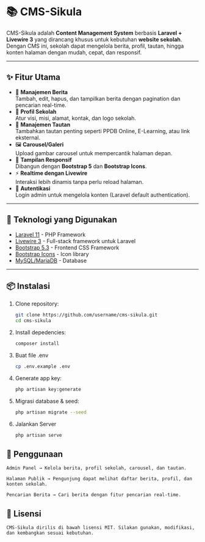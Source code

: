 # 📚 CMS-Sikula

CMS-Sikula adalah **Content Management System** berbasis **Laravel + Livewire 3** yang dirancang khusus untuk kebutuhan **website sekolah**.  
Dengan CMS ini, sekolah dapat mengelola berita, profil, tautan, hingga konten halaman dengan mudah, cepat, dan responsif.

---

## ✨ Fitur Utama
- 📰 **Manajemen Berita**  
  Tambah, edit, hapus, dan tampilkan berita dengan pagination dan pencarian real-time.
- 🏫 **Profil Sekolah**  
  Atur visi, misi, alamat, kontak, dan logo sekolah.
- 🔗 **Manajemen Tautan**  
  Tambahkan tautan penting seperti PPDB Online, E-Learning, atau link eksternal.
- 🖼️ **Carousel/Galeri**  
  Upload gambar carousel untuk mempercantik halaman depan.
- 🎨 **Tampilan Responsif**  
  Dibangun dengan **Bootstrap 5** dan **Bootstrap Icons**.
- ⚡ **Realtime dengan Livewire**  
  Interaksi lebih dinamis tanpa perlu reload halaman.
- 🔐 **Autentikasi**  
  Login admin untuk mengelola konten (Laravel default authentication).
  
---

## 🚀 Teknologi yang Digunakan
- [Laravel 11](https://laravel.com) - PHP Framework
- [Livewire 3](https://livewire.laravel.com/) - Full-stack framework untuk Laravel
- [Bootstrap 5.3](https://getbootstrap.com) - Frontend CSS Framework
- [Bootstrap Icons](https://icons.getbootstrap.com) - Icon library
- [MySQL/MariaDB](https://www.mysql.com) - Database

---

## 📦 Instalasi

1. Clone repository:
   ```bash
   git clone https://github.com/username/cms-sikula.git
   cd cms-sikula
2. Install depedencies:
   ```bash
   composer install
3. Buat file .env
   ```bash
   cp .env.example .env
4. Generate app key:
    ```bash
    php artisan key:generate
5. Migrasi database & seed:
    ```bash
    php artisan migrate --seed
6. Jalankan Server
    ```bash
    php artisan serve

## 📝 Penggunaan

    Admin Panel → Kelola berita, profil sekolah, carousel, dan tautan.

    Halaman Publik → Pengunjung dapat melihat daftar berita, profil, dan konten sekolah.

    Pencarian Berita → Cari berita dengan fitur pencarian real-time.

## 📄 Lisensi

    CMS-Sikula dirilis di bawah lisensi MIT. Silakan gunakan, modifikasi, dan kembangkan sesuai kebutuhan.